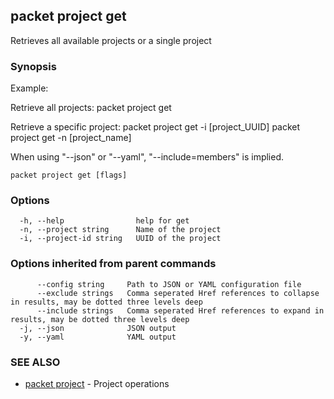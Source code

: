 ## packet project get

Retrieves all available projects or a single project

### Synopsis

Example:

Retrieve all projects:
packet project get
  
Retrieve a specific project:
packet project get -i [project_UUID]
packet project get -n [project_name]

When using "--json" or "--yaml", "--include=members" is implied.
	

```
packet project get [flags]
```

### Options

```
  -h, --help                help for get
  -n, --project string      Name of the project
  -i, --project-id string   UUID of the project
```

### Options inherited from parent commands

```
      --config string     Path to JSON or YAML configuration file
      --exclude strings   Comma seperated Href references to collapse in results, may be dotted three levels deep
      --include strings   Comma seperated Href references to expand in results, may be dotted three levels deep
  -j, --json              JSON output
  -y, --yaml              YAML output
```

### SEE ALSO

* [packet project](packet_project.md)	 - Project operations

